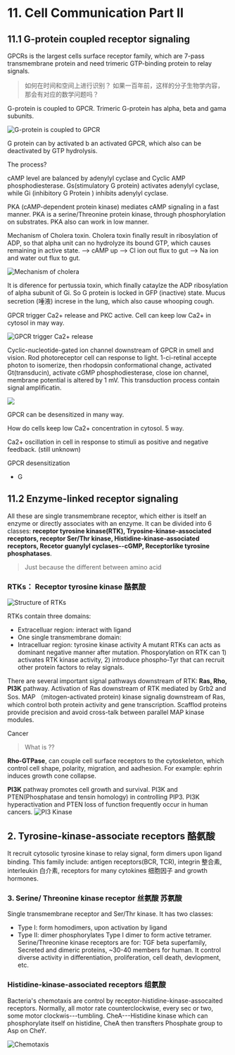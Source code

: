 # 11. Cell Communication Part II

## 11.1 G-protein coupled receptor signaling
GPCRs is the largest cells surface receptor family, which are 7-pass transmembrane
protein and need trimeric GTP-binding protein to relay signals.
> 如何在时间和空间上进行识别？ 如果一百年前，这样的分子生物学内容，那会有对应的数学问题吗？


G-protein is coupled to GPCR. Trimeric G-protein has alpha, beta and gama
subunits.

![G-protein is coupled to GPCR](11/GPCR.png)

G protein can by activated b an activated GPCR, which also can be deactivated
by GTP hydrolysis.

The process?

cAMP level are balanced by adenylyl cyclase and Cyclic AMP phosphodiesterase.
Gs(stimulatory G protein) activates adenylyl cyclase, while Gi (inhibitory G
Protein ) inhibits adenylyl cyclase.

PKA (cAMP-dependent protein kinase) mediates cAMP signaling in a fast manner. PKA
is a serine/Threonine protein kinase, through phosphorylation on substrates. PKA
also can work in low manner.

Mechanism of Cholera toxin. Cholera toxin finally result in ribosylation of ADP,
so that alpha unit can no hydrolyze its bound GTP, which causes remaining in
active state. --> cAMP up --> Cl ion out flux to gut --> Na ion and water out
flux to gut.

![Mechanism of cholera](11/cholera.png)

It is diference for pertussia toxin, which finally cataylze the ADP ribosylation
of alpha subunit of Gi. So G protein is locked in GFP (inactive) state. Mucus
secretion (唾液) increse in the lung, which also cause whooping cough.

GPCR trigger Ca2+ release and PKC active. Cell can keep low Ca2+ in cytosol in
may way.

![GPCR trigger Ca2+ release](11/GPCRtriggerCa.png)

Cyclic-nucleotide-gated ion channel downstream of GPCR in smell and vision. Rod
photoreceptor cell can response to light. 1-ci-retinal accepte photon to
isomerize, then rhodopsin conformational change, activated Gt(transducin),
activate cGMP phosphodiesterase, close ion channel, membrane potential is altered
by 1 mV. This transduction process contain signal amplificatin.

![](11/GPCRinSmellandVision.png)

GPCR can be desensitized in many way.

How do cells keep low Ca2+ concentration in cytosol. 5 way.

Ca2+ oscillation in cell in response to stimuli as positive and negative feedback.
(still unknown)

GPCR desensitization

+ G


## 11.2 Enzyme-linked receptor signaling
All these are single transmembrane receptor, which either is itself an enzyme or
directly associates with an enzyme. It can be divided into 6 classes: **receptor
tyrosine kinase(RTK), Tryosine-kinase-associated receptors, receptor Ser/Thr
kinase, Histidine-kinase-associated receptors, Recetor guanylyl cyclases--cGMP,
Receptorlike tyrosine phosphatases**.

> Just because the different between amino acid

### RTKs： Receptor tyrosine kinase 酪氨酸

![Structure of RTKs](11/RTKs.png)

RTKs contain three domains:
- Extracelluar region: interact with ligand
- One single transmembrane domain:
- Intracelluar region: tyrosine kinase activity
A mutant RTKs can acts as dominant negative manner after mutation. Phosporylation
on RTK can 1) activates RTK kinase activity, 2) introduce phospho-Tyr that can
recruit other protein factors to relay signals.

There are several important signal pathways downstream of RTK: **Ras, Rho, PI3K**
pathway. Activation of Ras downstream of RTK mediated by Grb2 and Sos. MAP
（mitogen-activated protein) kinase signalig downstream of Ras, which control
both protein activity and gene transcription. Scafflod proteins provide precision
and avoid cross-talk between parallel MAP kinase modules.

Cancer

> What is ??

**Rho-GTPase**, can couple cell surface receptors to the cytoskeleton, which
control cell shape, polarity, migration, and aadhesion. For example: ephrin
induces growth cone collapse.

**PI3K** pathway promotes cell growth and survival. PI3K and PTEN(Phosphatase
and tensin homology) in controlling PIP3. PI3K hyperactivation and PTEN loss of
function frequently occur in human cancers.
![PI3 Kinase](11/PI3K.png)

## 2. Tyrosine-kinase-associate receptors 酪氨酸
It recruit cytosolic tyrosine kinase to relay signal, form dimers upon ligand
binding. This family include: antigen receptors(BCR, TCR), integrin 整合素,
interleukin 白介素, receptors for many cytokines 细胞因子 and growth hormones.

### 3. Serine/ Threonine kinase receptor 丝氨酸 苏氨酸
Single transmembrane receptor and Ser/Thr kinase. It has two classes:
- Type I: form homodimers, upon activation by ligand
- Type II: dimer phosphorylates Type I dimer to form active tetramer.
Serine/Threonine kinase receptors are for: TGF beta superfamily, Secreted and
dimeric proteins, ~30-40 members for human. It control diverse activity in
differentiation, proliferation, cell death, devlopment, etc.

### Histidine-kinase-associated receptors 组氨酸
Bacteria's chemotaxis are control by receptor-histidine-kinase-assocaited
receptors.  Normally, all motor rate counterclockwise, every sec or two,
some motor clockwis---tumbling. CheA---Histidine kinase which can phosphorylate
itself on histidine, CheA then transfters Phosphate group to Asp on CheY.

![Chemotaxis](11/Chemotaxis.png)
